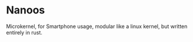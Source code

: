 # Nanoos
Microkernel, for Smartphone usage, modular like a linux kernel, but written entirely in rust.
